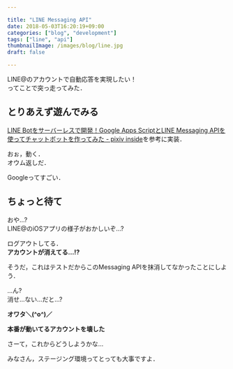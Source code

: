 ```yaml
---

title: "LINE Messaging API"
date: 2018-05-03T16:20:19+09:00
categories: ["blog", "development"]
tags: ["line", "api"]
thumbnailImage: /images/blog/line.jpg
draft: false

---
```



LINE@のアカウントで自動応答を実現したい！  
ってことで突っ走ってみた．
<!--more-->

## とりあえず遊んでみる  
[LINE Botをサーバーレスで開発！Google Apps ScriptとLINE Messaging APIを使ってチャットボットを作ってみた - pixiv inside](https://devpixiv.hatenablog.com/entry/2016/11/14/150000)を参考に実装．

おぉ，動く．  
オウム返しだ．  

Googleってすごい．  

## ちょっと待て
おや...?  
LINE@のiOSアプリの様子がおかしいぞ...?  

ログアウトしてる．  
**アカウントが消えてる...!?**  


そうだ，これはテストだからこのMessaging APIを抹消してなかったことにしよう．  

...ん?  
消せ...ない...だと...?  

**オワタ＼(^o^)／**  


**本番が動いてるアカウントを壊した**  


さーて，これからどうしようかな...  


みなさん，ステージング環境ってとっても大事ですよ．  


